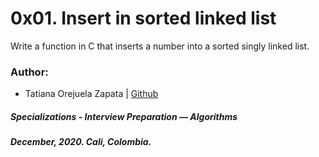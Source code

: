 # 0x01. Insert in sorted linked list

Write a function in C that inserts a number into a sorted singly linked list.

### Author:
* Tatiana Orejuela Zapata | [Github](https://github.com/tatsOre)

##### Specializations - Interview Preparation ― Algorithms
##### December, 2020. Cali, Colombia.
